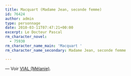 ```yaml
---
title: Macquart (Madame Jean, seconde femme)
id: 76424
author: admin
type: personnage
date: 2010-03-11T07:47:21+00:00
excerpt: Le Docteur Pascal
rm_character_novel:
  - 75930
rm_character_name_main: 'Macquart '
rm_character_name_secondary: Madame Jean, seconde femme

---
```

— Voir <a href="#/personnage/vial-melanie/" target="_self">VIAL (Mélanie)</a>.